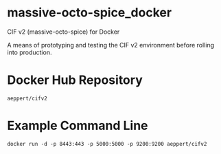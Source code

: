 # massive-octo-spice_docker
CIF v2 (massive-octo-spice) for Docker

A means of prototyping and testing the CIF v2 environment before rolling into production.

# Docker Hub Repository
    aeppert/cifv2

# Example Command Line
    docker run -d -p 8443:443 -p 5000:5000 -p 9200:9200 aeppert/cifv2
